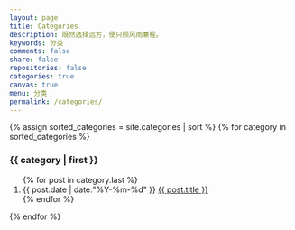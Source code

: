 ```yaml
---
layout: page
title: Categories
description: 既然选择远方，便只顾风雨兼程。
keywords: 分类
comments: false
share: false
repositories: false
categories: true
canvas: true
menu: 分类
permalink: /categories/
---
```


<div>
  {% assign sorted_categories = site.categories | sort %}
  {% for category in sorted_categories %}
    <h3>{{ category | first }}</h3>
    <ol class="posts-list" id="{{ category[0] }}">
      {% for post in category.last %}
        <li class="posts-list-item">
          <span class="posts-list-meta">{{ post.date | date:"%Y-%m-%d" }}</span>
          <a class="posts-list-name" href="{{ site.url }}{{ post.url }}">{{ post.title }}</a>
        </li>
      {% endfor %}
    </ol>
  {% endfor %}
</div>